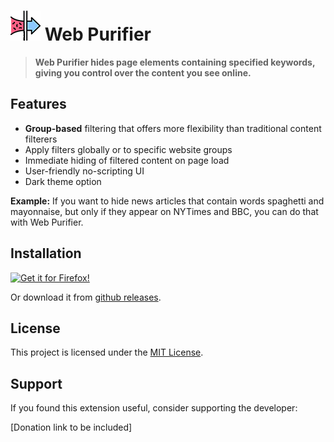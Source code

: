 # ![icon](icons/webpurifier_48.png) Web Purifier

> **Web Purifier hides page elements containing specified keywords, giving you control over the content you see online.**

## Features

- **Group-based** filtering that offers more flexibility than traditional content filterers
- Apply filters globally or to specific website groups
- Immediate hiding of filtered content on page load
- User-friendly no-scripting UI
- Dark theme option

**Example:** If you want to hide news articles that contain words spaghetti and mayonnaise, but only if they appear on NYTimes and BBC, you can do that with Web Purifier. 
 
## Installation

[![Get it for Firefox!](https://i.imgur.com/TMOLdK6.png)](https://addons.mozilla.org/firefox/addon/web-purifier/)

Or download it from [github releases](https://github.com/yourusername/web-purifier/releases/latest).

## License

This project is licensed under the [MIT License](LICENSE).

## Support

If you found this extension useful, consider supporting the developer:

[Donation link to be included]

